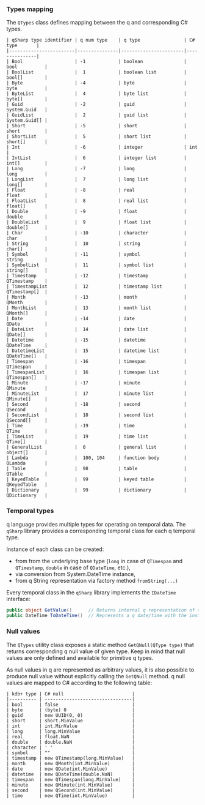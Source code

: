 ### Types mapping

The `QTypes` class defines mapping between the q and corresponding C# types.

```
| qSharp type identifier | q num type    | q type                | C# type       |
|------------------------|---------------|-----------------------|---------------|
| Bool                   | -1            | boolean               | bool          |
| BoolList               |  1            | boolean list          | bool[]        |
| Byte                   | -4            | byte                  | byte          |
| ByteList               |  4            | byte list             | byte[]        |
| Guid                   | -2            | guid                  | System.Guid   |
| GuidList               |  2            | guid list             | System.Guid[] |
| Short                  | -5            | short                 | short         |
| ShortList              |  5            | short list            | short[]       |
| Int                    | -6            | integer               | int           |
| IntList                |  6            | integer list          | int[]         |
| Long                   | -7            | long                  | long          |
| LongList               |  7            | long list             | long[]        |
| Float                  | -8            | real                  | float         |
| FloatList              |  8            | real list             | float[]       |
| Double                 | -9            | float                 | double        |
| DoubleList             |  9            | float list            | double[]      |
| Char                   | -10           | character             | char          |
| String                 |  10           | string                | char[]        |
| Symbol                 | -11           | symbol                | string        |
| SymbolList             |  11           | symbol list           | string[]      |
| Timestamp              | -12           | timestamp             | QTimestamp    |
| TimestampList          |  12           | timestamp list        | QTimestamp[]  |
| Month                  | -13           | month                 | QMonth        |
| MonthList              |  13           | month list            | QMonth[]      |
| Date                   | -14           | date                  | QDate         |
| DateList               |  14           | date list             | QDate[]       |
| Datetime               | -15           | datetime              | QDateTime     |
| DatetimeList           |  15           | datetime list         | QDateTime[]   |
| Timespan               | -16           | timespan              | QTimespan     |
| TimespanList           |  16           | timespan list         | QTimespan[]   |
| Minute                 | -17           | minute                | QMinute       |
| MinuteList             |  17           | minute list           | QMinute[]     |
| Second                 | -18           | second                | QSecond       |
| SecondList             |  18           | second list           | QSecond[]     |
| Time                   | -19           | time                  | QTime         |
| TimeList               |  19           | time list             | QTime[]       |
| GeneralList            |  0            | general list          | object[]      |
| Lambda                 |  100, 104     | function body         | QLambda       |
| Table                  |  98           | table                 | QTable        |
| KeyedTable             |  99           | keyed table           | QKeyedTable   |
| Dictionary             |  99           | dictionary            | QDictionary   |
```

### Temporal types
q language provides multiple types for operating on temporal data. The `qSharp` library provides a corresponding temporal class for each q temporal type. 

Instance of each class can be created:
- from from the underlying base type (`long` in case of `QTimespan` and `QTimestamp`, `double` in case of `QDateTime`, etc.),
- via conversion from System.DateTime instance,
- from q String representation via factory method `fromString(...)`

Every temporal class in the `qSharp` library implements the `IDateTime` interface:

```csharp
public object GetValue()      // Returns internal q representation of the temporal data
public DateTime ToDateTime()  // Represents a q date/time with the instance of System.DateTime
```

### Null values

The `QTypes` utility class exposes a static method `GetQNull(QType type)` that returns corresponding q null value of given type. Keep in mind that null values are only defined and available for primitive q types.

As null values in q are represented as arbitrary values, it is also possible to produce null value without explicitly calling the `GetQNull` method. q null values are mapped to C# according to the following table:

```
| kdb+ type | C# null                         |
|---------- | --------------------------------|
| bool      | false                           |
| byte      | (byte) 0                        |
| guid      | new UUID(0, 0)                  |
| short     | short.MinValue                  |
| int       | int.MinValue                    |
| long      | long.MinValue                   |
| real      | float.NaN                       |
| double    | double.NaN                      |
| character | ' '                             |
| symbol    | ""                              |
| timestamp | new QTimestamp(long.MinValue)   |
| month     | new QMonth(int.MinValue)        |
| date      | new QDate(int.MinValue)         |
| datetime  | new QDateTime(double.NaN)       |
| timespan  | new QTimespan(long.MinValue)    |
| minute    | new QMinute(int.MinValue)       |
| second    | new QSecond(int.MinValue)       |
| time      | new QTime(int.MinValue)         |
```